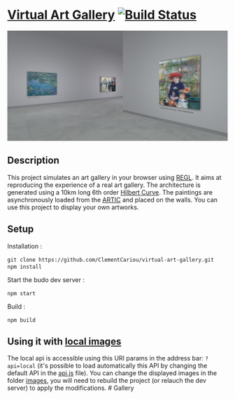 # [Virtual Art Gallery](https://clementcariou.github.io/virtual-art-gallery/build) [![Build Status](https://github.com/ClementCariou/virtual-art-gallery/actions/workflows/build-and-deploy.yml/badge.svg)](https://github.com/ClementCariou/virtual-art-gallery/actions/workflows/build-and-deploy.yml)

[![screenshot](ArtGallery.png "App screenshot")](https://clementcariou.github.io/virtual-art-gallery/build)

## Description

This project simulates an art gallery in your browser using [REGL](https://github.com/regl-project/regl).
It aims at reproducing the experience of a real art gallery.
The architecture is generated using a 10km long 6th order [Hilbert Curve](https://en.wikipedia.org/wiki/Hilbert_curve).
The paintings are asynchronously loaded from the [ARTIC](https://api.artic.edu) and placed on the walls.
You can use this project to display your own artworks.

## Setup

Installation :
```shell
git clone https://github.com/ClementCariou/virtual-art-gallery.git
npm install
```
Start the budo dev server : 
```shell
npm start
```
Build : 
```shell
npm build
```

## Using it with [local images](https://clementcariou.github.io/virtual-art-gallery/build?api=local)

The local api is accessible using this URI params in the address bar: ```?api=local``` (it's possible to load automatically this API by changing the default API in the [api.js](api/api.js) file). You can change the displayed images in the folder [images](images), you will need to rebuild the project (or relauch the dev server) to apply the modifications.
#   G a l l e r y 
 
 
